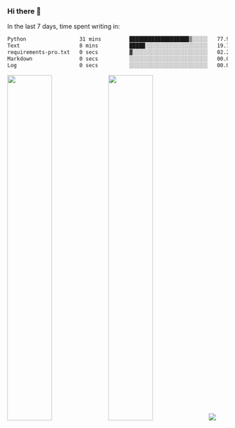 ### Hi there 👋

In the last 7 days, time spent writing in:

<!--START_SECTION:waka-->

```txt
Python                 31 mins         ███████████████████▒░░░░░   77.91 %
Text                   8 mins          █████░░░░░░░░░░░░░░░░░░░░   19.77 %
requirements-pro.txt   0 secs          ▓░░░░░░░░░░░░░░░░░░░░░░░░   02.28 %
Markdown               0 secs          ░░░░░░░░░░░░░░░░░░░░░░░░░   00.04 %
Log                    0 secs          ░░░░░░░░░░░░░░░░░░░░░░░░░   00.00 %
```

<!--END_SECTION:waka-->

<img src="https://wakatime.com/share/@jimtje/5d0c92de-08f8-4a72-8f2f-6a9693d1e318.svg" width=45% height=45%> <img src="https://wakatime.com/share/@jimtje/501498ae-bda5-4da7-a89d-b40bcdd5556d.svg" width=45% height=45%>
![](https://hit.yhype.me/github/profile?user_id=43537315)
